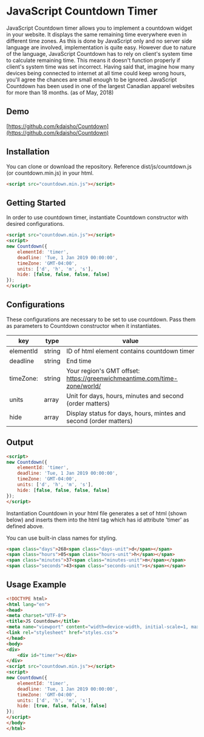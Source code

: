 # JavaScript Countdown Timer
JavaScript Countdown timer allows you to implement a countdown widget in your website. It displays the same remaining time everywhere even in different time zones. As this is done by JavaScript only and no server side language are involved, implementation is quite easy. However due to nature of the language, JavaScript Countdown has to rely on client's system time to calculate remaining time. This means it doesn't function properly if client's system time was set incorrect. Having said that, imagine how many devices being connected to internet at all time could keep wrong hours, you'll agree the chances are small enough to be ignored. JavaScript Countdown has been used in one of the largest Canadian apparel websites for more than 18 months. (as of May, 2018)

## Demo
[https://github.com/kdaisho/Countdown](https://github.com/kdaisho/Countdown)

## Installation
You can clone or download the repository. Reference dist/js/countdown.js (or countdown.min.js) in your html.

````html
<script src="countdown.min.js"></script>
````

## Getting Started
In order to use countdown timer, instantiate Countdown constructor with desired configurations.

````html
<script src="countdown.min.js"></script>
<script>
new Countdown({
	elementId: 'timer',
	deadline: 'Tue, 1 Jan 2019 00:00:00',
	timeZone: 'GMT-04:00',
	units: ['d', 'h', 'm', 's'],
	hide: [false, false, false, false]
});
</script>
````

## Configurations
These configurations are necessary to be set to use countdown. Pass them as parameters to Countdown constructor when it instantiates.

| key | type | value |
| -------- | ----- | ----- |
| elementId | string | ID of html element contains countdown timer|
| deadline | string |  End time |
| timeZone: | string | Your region's GMT offset: https://greenwichmeantime.com/time-zone/world/ |
| units | array | Unit for days, hours, minutes and second (order matters)|
| hide | array | Display status for days, hours, mintes and second (order matters)|

## Output
````html
<script>
new Countdown({
	elementId: 'timer',
	deadline: 'Tue, 1 Jan 2019 00:00:00',
	timeZone: 'GMT-04:00',
	units: ['d', 'h', 'm', 's'],
	hide: [false, false, false, false]
});
</script>
````
Instantiation Countdown in your html file generates a set of html (shown below) and inserts them into the html tag which has id attribute 'timer' as defined above.

You can use built-in class names for styling.

````html
<span class="days">268<span class="days-unit">d</span></span>
<span class="hours">05<span class="hours-unit">h</span></span>
<span class="minutes">37<span class="minutes-unit">m</span></span>
<span class="seconds">43<span class="seconds-unit">s</span></span>
````

## Usage Example
````html
<!DOCTYPE html>
<html lang="en">
<head>
<meta charset="UTF-8">
<title>JS Countdown</title>
<meta name="viewport" content="width=device-width, initial-scale=1, maximum-scale=1">
<link rel="stylesheet" href="styles.css">
</head>
<body>
<div>
    <div id="timer"></div>
</div>
<script src="countdown.min.js"></script>
<script>
new Countdown({
	elementId: 'timer',
	deadline: 'Tue, 1 Jan 2019 00:00:00',
	timeZone: 'GMT-04:00',
	units: ['d', 'h', 'm', 's'],
	hide: [true, false, false, false]
});
</script>
</body>
</html>
````
